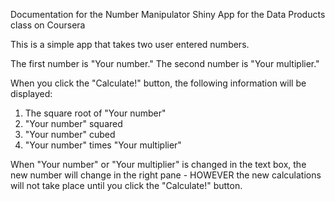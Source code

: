 Documentation for the Number Manipulator Shiny App for the Data Products class on Coursera

This is a simple app that takes two user entered numbers.

The first number is "Your number."
The second number is "Your multiplier."

When you click the "Calculate!" button, the following information will be displayed:

1. The square root of "Your number"
2. "Your number" squared
3. "Your number" cubed
4. "Your number" times "Your multiplier"

When "Your number" or "Your multiplier" is changed in the text box, the new number will change in the right pane - HOWEVER
the new calculations will not take place until you click the "Calculate!" button.


